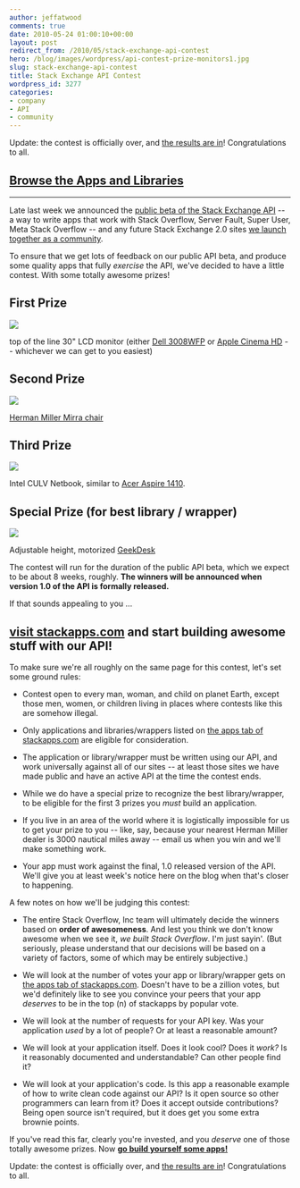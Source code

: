 ```yaml
---
author: jeffatwood
comments: true
date: 2010-05-24 01:00:10+00:00
layout: post
redirect_from: /2010/05/stack-exchange-api-contest
hero: /blog/images/wordpress/api-contest-prize-monitors1.jpg
slug: stack-exchange-api-contest
title: Stack Exchange API Contest
wordpress_id: 3277
categories:
- company
- API
- community
---
```






Update: the contest is officially over, and [the results are in](http://blog.stackoverflow.com/2010/08/stack-exchange-api-contest-winners/)! Congratulations to all.





## [Browse the Apps and Libraries](http://stackapps.com/questions/tagged/app+or+library)







* * *





Late last week we announced the [public beta of the Stack Exchange API](http://blog.stackoverflow.com/2010/05/stack-exchange-api-public-beta-starts/) -- a way to write apps that work with Stack Overflow, Server Fault, Super User, Meta Stack Overflow -- and any future Stack Exchange 2.0 sites [we launch together as a community](http://blog.stackexchange.com/post/518474918/stack-exchange-2-0).



To ensure that we get lots of feedback on our public API beta, and produce some quality apps that fully _exercise_ the API, we've decided to have a little contest. With some totally awesome prizes!





## First Prize





![](/blog/images/wordpress/api-contest-prize-monitors1.jpg)






top of the line 30" LCD monitor (either [Dell 3008WFP](http://accessories.us.dell.com/sna/products/Displays/productdetail.aspx?c=us&l=en&s=dhs&cs=19&sku=223-4890) or [Apple Cinema HD](http://store.apple.com/us/product/M9179LL/A?fnode=MTY1NDA5OQ&mco=MTA4MzU1OTQ) -- whichever we can get to you easiest)





## Second Prize





[![](http://blog.stackoverflow.com/wp-content/uploads/api-contest-prize-chair.jpg)](http://www.hermanmiller.com/Products/Mirra-Chairs)



[Herman Miller Mirra chair](http://www.hermanmiller.com/Products/Mirra-Chairs)


## Third Prize





[![](http://blog.stackoverflow.com/wp-content/uploads/api-contest-prize-netbook.jpg)](http://www.amazon.com/s?ie=UTF8&keywords=Acer%20AS1410&tag=codinghorror-20&index=blended&link_code=qs)






Intel CULV Netbook, similar to [Acer Aspire 1410](http://www.amazon.com/s?ie=UTF8&keywords=Acer%20AS1410&tag=codinghorror-20&index=blended&link_code=qs).





## Special Prize (for best library / wrapper)





[![](http://blog.stackoverflow.com/wp-content/uploads/api-contest-prize-desk.jpg)](http://www.geekdesk.com/)






Adjustable height, motorized [GeekDesk](http://www.geekdesk.com/)






The contest will run for the duration of the public API beta, which we expect to be about 8 weeks, roughly. **The winners will be announced when version 1.0 of the API is formally released.**



If that sounds appealing to you ...





## [**visit stackapps.com**](http://stackapps.com) and start building awesome stuff with our API!





To make sure we're all roughly on the same page for this contest, let's set some ground rules:







  * Contest open to every man, woman, and child on planet Earth, except those men, women, or children living in places where contests like this are somehow illegal.

  * Only applications and libraries/wrappers listed on [the apps tab of stackapps.com](http://stackapps.com/?tab=apps) are eligible for consideration.

  * The application or library/wrapper must be written using our API, and work universally against all of our sites -- at least those sites we have made public and have an active API at the time the contest ends.

  * While we do have a special prize to recognize the best library/wrapper, to be eligible for the first 3 prizes you _must_ build an application.

  * If you live in an area of the world where it is logistically impossible for us to get your prize to you -- like, say, because your nearest Herman Miller dealer is 3000 nautical miles away -- email us when you win and we'll make something work.

  * Your app must work against the final, 1.0 released version of the API. We'll give you at least week's notice here on the blog when that's closer to happening.




A few notes on how we'll be judging this contest:







  * The entire Stack Overflow, Inc team will ultimately decide the winners based on **order of awesomeness**. And lest you think we don't know awesome when we see it, _we built Stack Overflow_. I'm just sayin'. (But seriously, please understand that our decisions will be based on a variety of factors, some of which may be entirely subjective.)

  * We will look at the number of votes your app or library/wrapper gets on [the apps tab of stackapps.com](http://stackapps.com/?tab=apps). Doesn't have to be a zillion votes, but we'd definitely like to see you convince your peers that your app _deserves_ to be in the top (n) of stackapps by popular vote.

  * We will look at the number of requests for your API key. Was your application _used_ by a lot of people? Or at least a reasonable amount?

  * We will look at your application itself. Does it look cool? Does it _work?_ Is it reasonably documented and understandable? Can other people find it?

  * We will look at your application's code. Is this app a reasonable example of how to write clean code against our API? Is it open source so other programmers can learn from it? Does it accept outside contributions? Being open source isn't required, but it does get you some extra brownie points.




If you've read this far, clearly you're invested, and you _deserve_ one of those totally awesome prizes. Now **[go build yourself some apps!](http://stackapps.com)**



Update: the contest is officially over, and [the results are in](http://blog.stackoverflow.com/2010/08/stack-exchange-api-contest-winners/)! Congratulations to all.

